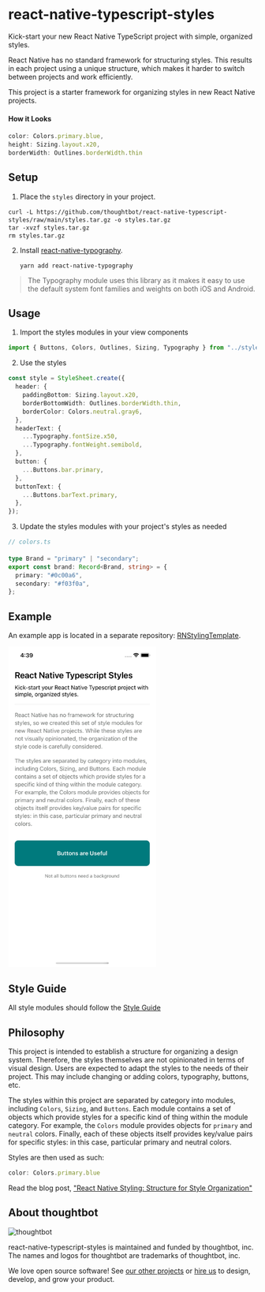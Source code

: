 # react-native-typescript-styles

Kick-start your new React Native TypeScript project with simple, organized
styles.

React Native has no standard framework for structuring styles. This results in
each project using a unique structure, which makes it harder to switch between
projects and work efficiently.

This project is a starter framework for organizing styles in new React Native
projects.

#### How it Looks

```typescript
color: Colors.primary.blue,
height: Sizing.layout.x20,
borderWidth: Outlines.borderWidth.thin
```

## Setup

1. Place the `styles` directory in your project.

```
curl -L https://github.com/thoughtbot/react-native-typescript-styles/raw/main/styles.tar.gz -o styles.tar.gz
tar -xvzf styles.tar.gz
rm styles.tar.gz
```

2. Install [react-native-typography](https://github.com/hectahertz/react-native-typography).
   ```
   yarn add react-native-typography
   ```

> The Typography module uses this library as it makes it easy to use the default
> system font families and weights on both iOS and Android.


## Usage

1. Import the styles modules in your view components

```typescript
import { Buttons, Colors, Outlines, Sizing, Typography } from "../styles";
```

2. Use the styles

```typescript
const style = StyleSheet.create({
  header: {
    paddingBottom: Sizing.layout.x20,
    borderBottomWidth: Outlines.borderWidth.thin,
    borderColor: Colors.neutral.gray6,
  },
  headerText: {
    ...Typography.fontSize.x50,
    ...Typography.fontWeight.semibold,
  },
  button: {
    ...Buttons.bar.primary,
  },
  buttonText: {
    ...Buttons.barText.primary,
  },
});
```

3. Update the styles modules with your project's styles as needed

```typescript
// colors.ts

type Brand = "primary" | "secondary";
export const brand: Record<Brand, string> = {
  primary: "#0c00a6",
  secondary: "#f03f0a",
};
```

## Example

An example app is located in a separate repository: [RNStylingTemplate](https://github.com/thoughtbot/RNStylingTemplate).

<img src="https://github.com/thoughtbot/react-native-typescript-styles/blob/main/image.png" alt="An example of a view in React Native that uses this style library" width="300"/>

## Style Guide

All style modules should follow the [Style Guide](./STYLE_GUIDE.md)

## Philosophy

This project is intended to establish a structure for organizing a design
system. Therefore, the styles themselves are not opinionated in terms of visual
design. Users are expected to adapt the styles to the needs of their project.
This may include changing or adding colors, typography, buttons, etc.

The styles within this project are separated by category into modules, including
`Colors`, `Sizing`, and `Buttons`. Each module contains a set of objects which
provide styles for a specific kind of thing within the module category. For
example, the `Colors` module provides objects for `primary` and `neutral`
colors. Finally, each of these objects itself provides key/value pairs for
specific styles: in this case, particular primary and neutral colors.

Styles are then used as such:

```typescript
color: Colors.primary.blue
```

Read the blog post, ["React Native Styling: Structure for Style Organization"][blog-post]

[blog-post]: https://thoughtbot.com/blog/structure-for-styling-in-react-native

About thoughtbot
----------------

![thoughtbot](https://presskit.thoughtbot.com/images/thoughtbot-logo-for-readmes.svg)

react-native-typescript-styles is maintained and funded by thoughtbot, inc.
The names and logos for thoughtbot are trademarks of thoughtbot, inc.

We love open source software!
See [our other projects][community] or
[hire us][hire] to design, develop, and grow your product.

[community]: https://thoughtbot.com/community?utm_source=github
[hire]: https://thoughtbot.com/hire-us?utm_source=github
